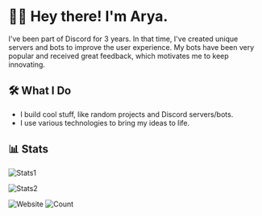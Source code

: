 # 👋🏻 Hey there! I'm Arya.

I've been part of Discord for 3 years. In that time, I've created unique servers and bots to improve the user experience. My bots have been very popular and received great feedback, which motivates me to keep innovating.

## 🛠️ What I Do

- I build cool stuff, like random projects and Discord servers/bots.
- I use various technologies to bring my ideas to life.

## 📊 Stats

![Stats1](https://github-readme-stats.vercel.app/api?username=ntarya&count_private=true&show_icons=true&title_color=57cdf1&text_color=ffffff&icon_color=57cdf1&border_color=0d1117&bg_color=0d1117)

![Stats2](https://streak-stats.demolab.com/?user=ntarya&background=0d1117&border=0d1117&stroke=57cdf1&ring=57cdf1&fire=57cdf1&currStreakNum=57cdf1&sideNums=57cdf1&currStreakLabel=57cdf1&sideLabels=57cdf1&dates=ffffff)

![Website](https://img.shields.io/website?url=https%3A%2F%2Fntarya.github.io)
![Count](https://komarev.com/ghpvc/?username=ntarya&color=brightgreen)
